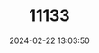 ---
title: "11133"
category: "Ladigesocypris ghigii"
draft: false
date: 2024-02-22 13:03:50
languages:
  Greek, Modern (1453-): ["Γκιζάνι"]
  English: ["Ghizani"]
---